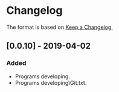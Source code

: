 # Changelog

The format is based on [Keep a Changelog](https://keepachangelog.com/en/1.0.0/),

## [0.0.10] - 2019-04-02
### Added
- Programs developing.
- Programs developing\Git.txt.
